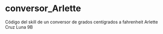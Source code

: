 # conversor_Arlette
Código del skill de un conversor de grados centígrados a fahrenheit Arlette Cruz Luna 9B
